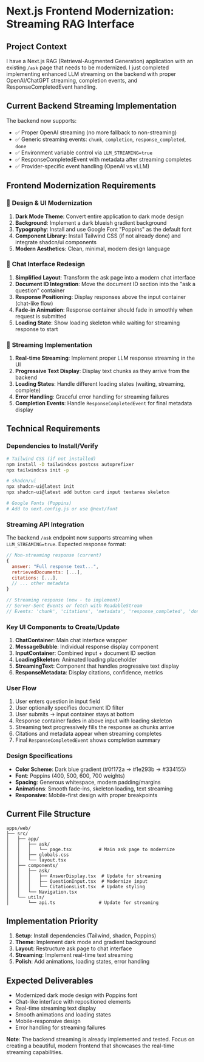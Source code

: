 # Next.js Frontend Modernization: Streaming RAG Interface

## Project Context
I have a Next.js RAG (Retrieval-Augmented Generation) application with an existing `/ask` page that needs to be modernized. I just completed implementing enhanced LLM streaming on the backend with proper OpenAI/ChatGPT streaming, completion events, and ResponseCompletedEvent handling.

## Current Backend Streaming Implementation
The backend now supports:
- ✅ Proper OpenAI streaming (no more fallback to non-streaming)
- ✅ Generic streaming events: `chunk`, `completion`, `response_completed`, `done`
- ✅ Environment variable control via `LLM_STREAMING=true`
- ✅ ResponseCompletedEvent with metadata after streaming completes
- ✅ Provider-specific event handling (OpenAI vs vLLM)

## Frontend Modernization Requirements

### 🎨 **Design & UI Modernization**
1. **Dark Mode Theme**: Convert entire application to dark mode design
2. **Background**: Implement a dark blueish gradient background
3. **Typography**: Install and use Google Font "Poppins" as the default font
4. **Component Library**: Install Tailwind CSS (if not already done) and integrate shadcn/ui components
5. **Modern Aesthetics**: Clean, minimal, modern design language

### 🔄 **Chat Interface Redesign**
1. **Simplified Layout**: Transform the ask page into a modern chat interface
2. **Document ID Integration**: Move the document ID section into the "ask a question" container
3. **Response Positioning**: Display responses above the input container (chat-like flow)
4. **Fade-in Animation**: Response container should fade in smoothly when request is submitted
5. **Loading State**: Show loading skeleton while waiting for streaming response to start

### 📡 **Streaming Implementation**
1. **Real-time Streaming**: Implement proper LLM response streaming in the UI
2. **Progressive Text Display**: Display text chunks as they arrive from the backend
3. **Loading States**: Handle different loading states (waiting, streaming, complete)
4. **Error Handling**: Graceful error handling for streaming failures
5. **Completion Events**: Handle `ResponseCompletedEvent` for final metadata display

## Technical Requirements

### **Dependencies to Install/Verify**
```bash
# Tailwind CSS (if not installed)
npm install -D tailwindcss postcss autoprefixer
npx tailwindcss init -p

# shadcn/ui
npx shadcn-ui@latest init
npx shadcn-ui@latest add button card input textarea skeleton

# Google Fonts (Poppins)
# Add to next.config.js or use @next/font
```

### **Streaming API Integration**
The backend `/ask` endpoint now supports streaming when `LLM_STREAMING=true`. Expected response format:
```javascript
// Non-streaming response (current)
{
  answer: "Full response text...",
  retrievedDocuments: [...],
  citations: [...],
  // ... other metadata
}

// Streaming response (new - to implement)
// Server-Sent Events or fetch with ReadableStream
// Events: 'chunk', 'citations', 'metadata', 'response_completed', 'done'
```

### **Key UI Components to Create/Update**
1. **ChatContainer**: Main chat interface wrapper
2. **MessageBubble**: Individual response display component
3. **InputContainer**: Combined input + document ID section
4. **LoadingSkeleton**: Animated loading placeholder
5. **StreamingText**: Component that handles progressive text display
6. **ResponseMetadata**: Display citations, confidence, metrics

### **User Flow**
1. User enters question in input field
2. User optionally specifies document ID filter
3. User submits → input container stays at bottom
4. Response container fades in above input with loading skeleton
5. Streaming text progressively fills the response as chunks arrive
6. Citations and metadata appear when streaming completes
7. Final `ResponseCompletedEvent` shows completion summary

### **Design Specifications**
- **Color Scheme**: Dark blue gradient (#0f172a → #1e293b → #334155)
- **Font**: Poppins (400, 500, 600, 700 weights)
- **Spacing**: Generous whitespace, modern padding/margins
- **Animations**: Smooth fade-ins, skeleton loading, text streaming
- **Responsive**: Mobile-first design with proper breakpoints

## Current File Structure
```
apps/web/
├── src/
│   ├── app/
│   │   ├── ask/
│   │   │   └── page.tsx          # Main ask page to modernize
│   │   ├── globals.css
│   │   └── layout.tsx
│   ├── components/
│   │   ├── ask/
│   │   │   ├── AnswerDisplay.tsx  # Update for streaming
│   │   │   ├── QuestionInput.tsx  # Modernize input
│   │   │   └── CitationsList.tsx  # Update styling
│   │   └── Navigation.tsx
│   └── utils/
│       └── api.ts                # Update for streaming
```

## Implementation Priority
1. **Setup**: Install dependencies (Tailwind, shadcn, Poppins)
2. **Theme**: Implement dark mode and gradient background
3. **Layout**: Restructure ask page to chat interface
4. **Streaming**: Implement real-time text streaming
5. **Polish**: Add animations, loading states, error handling

## Expected Deliverables
- Modernized dark mode design with Poppins font
- Chat-like interface with repositioned elements
- Real-time streaming text display
- Smooth animations and loading states
- Mobile-responsive design
- Error handling for streaming failures

**Note**: The backend streaming is already implemented and tested. Focus on creating a beautiful, modern frontend that showcases the real-time streaming capabilities.